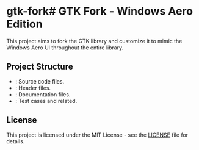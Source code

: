 # gtk-fork# GTK Fork - Windows Aero Edition

This project aims to fork the GTK library and customize it to mimic the Windows Aero UI throughout the entire library.

## Project Structure

- : Source code files.
- : Header files.
- : Documentation files.
- : Test cases and related.


## License
This project is licensed under the MIT License - see the [LICENSE](LICENSE) file for details.

